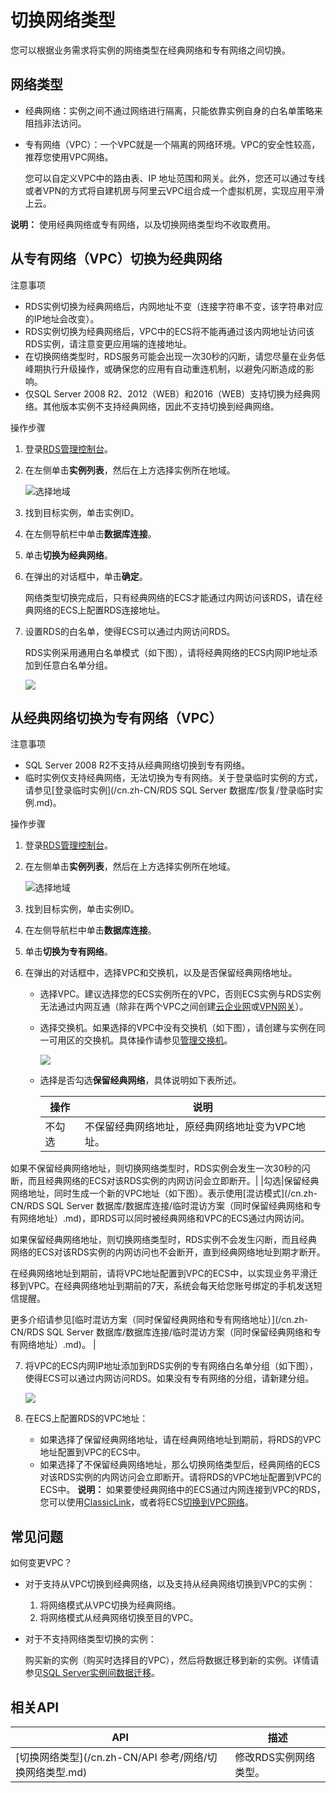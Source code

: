# 切换网络类型

您可以根据业务需求将实例的网络类型在经典网络和专有网络之间切换。

## 网络类型

-   经典网络：实例之间不通过网络进行隔离，只能依靠实例自身的白名单策略来阻挡非法访问。
-   专有网络（VPC）：一个VPC就是一个隔离的网络环境。VPC的安全性较高，推荐您使用VPC网络。

    您可以自定义VPC中的路由表、IP 地址范围和网关。此外，您还可以通过专线或者VPN的方式将自建机房与阿里云VPC组合成一个虚拟机房，实现应用平滑上云。


**说明：** 使用经典网络或专有网络，以及切换网络类型均不收取费用。

## 从专有网络（VPC）切换为经典网络

注意事项

-   RDS实例切换为经典网络后，内网地址不变（连接字符串不变，该字符串对应的IP地址会改变）。
-   RDS实例切换为经典网络后，VPC中的ECS将不能再通过该内网地址访问该RDS实例，请注意变更应用端的连接地址。
-   在切换网络类型时，RDS服务可能会出现一次30秒的闪断，请您尽量在业务低峰期执行升级操作，或确保您的应用有自动重连机制，以避免闪断造成的影响。
-   仅SQL Server 2008 R2、2012（WEB）和2016（WEB）支持切换为经典网络。其他版本实例不支持经典网络，因此不支持切换到经典网络。

操作步骤

1.  登录[RDS管理控制台](https://rds.console.aliyun.com/)。

2.  在左侧单击**实例列表**，然后在上方选择实例所在地域。

    ![选择地域](https://static-aliyun-doc.oss-accelerate.aliyuncs.com/assets/img/zh-CN/3074469951/p36543.png)

3.  找到目标实例，单击实例ID。

4.  在左侧导航栏中单击**数据库连接**。

5.  单击**切换为经典网络**。

6.  在弹出的对话框中，单击**确定**。

    网络类型切换完成后，只有经典网络的ECS才能通过内网访问该RDS，请在经典网络的ECS上配置RDS连接地址。

7.  设置RDS的白名单，使得ECS可以通过内网访问RDS。

    RDS实例采用通用白名单模式（如下图），请将经典网络的ECS内网IP地址添加到任意白名单分组。

    ![](https://static-aliyun-doc.oss-accelerate.aliyuncs.com/assets/img/zh-CN/9277559951/p12631.png)


## 从经典网络切换为专有网络（VPC）

注意事项

-   SQL Server 2008 R2不支持从经典网络切换到专有网络。
-   临时实例仅支持经典网络，无法切换为专有网络。关于登录临时实例的方式，请参见[登录临时实例](/cn.zh-CN/RDS SQL Server 数据库/恢复/登录临时实例.md)。

操作步骤

1.  登录[RDS管理控制台](https://rds.console.aliyun.com/)。

2.  在左侧单击**实例列表**，然后在上方选择实例所在地域。

    ![选择地域](https://static-aliyun-doc.oss-accelerate.aliyuncs.com/assets/img/zh-CN/3074469951/p36543.png)

3.  找到目标实例，单击实例ID。

4.  在左侧导航栏中单击**数据库连接**。

5.  单击**切换为专有网络**。

6.  在弹出的对话框中，选择VPC和交换机，以及是否保留经典网络地址。

    -   选择VPC。建议选择您的ECS实例所在的VPC，否则ECS实例与RDS实例无法通过内网互通（除非在两个VPC之间创建[云企业网](https://help.aliyun.com/document_detail/64648.html)或[VPN网关](/cn.zh-CN/用户指南/配置IPsec-VPN/建立VPC到VPC的连接.md)）。
    -   选择交换机。如果选择的VPC中没有交换机（如下图），请创建与实例在同一可用区的交换机。具体操作请参见[管理交换机](/cn.zh-CN/专有网络和交换机/管理交换机/创建交换机.md)。

        ![](https://static-aliyun-doc.oss-accelerate.aliyuncs.com/assets/img/zh-CN/9277559951/p3260.png)

    -   选择是否勾选**保留经典网络**，具体说明如下表所述。

        |操作|说明|
        |--|--|
        |不勾选|不保留经典网络地址，原经典网络地址变为VPC地址。

如果不保留经典网络地址，则切换网络类型时，RDS实例会发生一次30秒的闪断，而且经典网络的ECS对该RDS实例的内网访问会立即断开。|
        |勾选|保留经典网络地址，同时生成一个新的VPC地址（如下图）。表示使用[混访模式](/cn.zh-CN/RDS SQL Server 数据库/数据库连接/临时混访方案（同时保留经典网络和专有网络地址）.md)，即RDS可以同时被经典网络和VPC的ECS通过内网访问。

如果保留经典网络地址，则切换网络类型时，RDS实例不会发生闪断，而且经典网络的ECS对该RDS实例的内网访问也不会断开，直到经典网络地址到期才断开。

在经典网络地址到期前，请将VPC地址配置到VPC的ECS中，以实现业务平滑迁移到VPC。在经典网络地址到期前的7天，系统会每天给您账号绑定的手机发送短信提醒。

更多介绍请参见[临时混访方案（同时保留经典网络和专有网络地址）](/cn.zh-CN/RDS SQL Server 数据库/数据库连接/临时混访方案（同时保留经典网络和专有网络地址）.md)。 |

7.  将VPC的ECS内网IP地址添加到RDS实例的专有网络白名单分组（如下图），使得ECS可以通过内网访问RDS。如果没有专有网络的分组，请新建分组。

    ![](https://static-aliyun-doc.oss-accelerate.aliyuncs.com/assets/img/zh-CN/1377559951/p12638.png)

8.  在ECS上配置RDS的VPC地址：

    -   如果选择了保留经典网络地址，请在经典网络地址到期前，将RDS的VPC地址配置到VPC的ECS中。
    -   如果选择了不保留经典网络地址，那么切换网络类型后，经典网络的ECS对该RDS实例的内网访问会立即断开。请将RDS的VPC地址配置到VPC的ECS中。
    **说明：** 如果要使经典网络中的ECS通过内网连接到VPC的RDS，您可以使用[ClassicLink](/cn.zh-CN/VPC与外部网络连接/ClassicLink/ClassicLink概述.md)，或者将ECS[切换到VPC网络](/cn.zh-CN/最佳实践/经典网络迁移到VPC/ECS实例迁移.md)。


## 常见问题

如何变更VPC？

-   对于支持从VPC切换到经典网络，以及支持从经典网络切换到VPC的实例：
    1.  将网络模式从VPC切换为经典网络。
    2.  将网络模式从经典网络切换至目的VPC。
-   对于不支持网络类型切换的实例：

    购买新的实例（购买时选择目的VPC），然后将数据迁移到新的实例。详情请参见[SQL Server实例间数据迁移](https://help.aliyun.com/document_detail/26626.html)。


## 相关API

|API|描述|
|---|--|
|[切换网络类型](/cn.zh-CN/API 参考/网络/切换网络类型.md)|修改RDS实例网络类型。|

